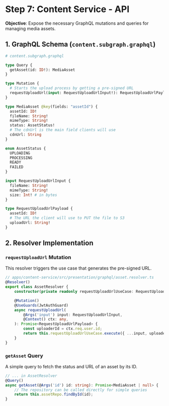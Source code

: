 # Step 7: Content Service - API

**Objective**: Expose the necessary GraphQL mutations and queries for managing media assets.

## 1. GraphQL Schema (`content.subgraph.graphql`)

```graphql
# content.subgraph.graphql

type Query {
  getAsset(id: ID!): MediaAsset
}

type Mutation {
  # Starts the upload process by getting a pre-signed URL
  requestUploadUrl(input: RequestUploadUrlInput!): RequestUploadUrlPayload! @authenticated
}

type MediaAsset @key(fields: "assetId") {
  assetId: ID!
  fileName: String!
  mimeType: String!
  status: AssetStatus!
  # The cdnUrl is the main field clients will use
  cdnUrl: String
}

enum AssetStatus {
  UPLOADING
  PROCESSING
  READY
  FAILED
}

input RequestUploadUrlInput {
  fileName: String!
  mimeType: String!
  size: Int! # in bytes
}

type RequestUploadUrlPayload {
  assetId: ID!
  # The URL the client will use to PUT the file to S3
  uploadUrl: String!
}
```

## 2. Resolver Implementation

### `requestUploadUrl` Mutation

This resolver triggers the use case that generates the pre-signed URL.

```typescript
// apps/content-service/src/presentation/graphql/asset.resolver.ts
@Resolver()
export class AssetResolver {
    constructor(private readonly requestUploadUrlUseCase: RequestUploadUrlUseCase) {}

    @Mutation()
    @UseGuards(JwtAuthGuard)
    async requestUploadUrl(
        @Args('input') input: RequestUploadUrlInput,
        @Context() ctx: any,
    ): Promise<RequestUploadUrlPayload> {
        const uploaderId = ctx.req.user.id;
        return this.requestUploadUrlUseCase.execute({ ...input, uploaderId });
    }
}
```

### `getAsset` Query

A simple query to fetch the status and URL of an asset by its ID.

```typescript
// ... in AssetResolver
@Query()
async getAsset(@Args('id') id: string): Promise<MediaAsset | null> {
    // The repository can be called directly for simple queries
    return this.assetRepo.findById(id);
}
```

